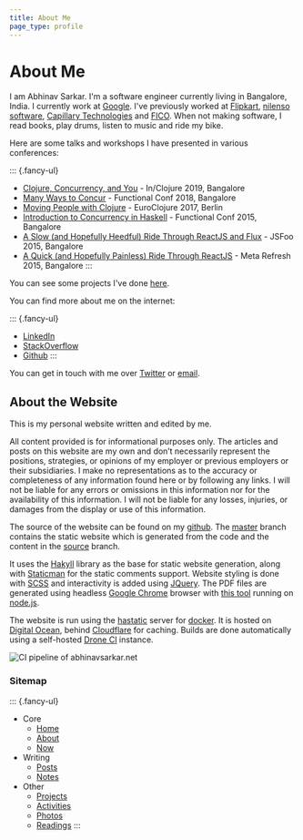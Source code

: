 ```yaml
---
title: About Me
page_type: profile
---
```

# About Me

I am Abhinav Sarkar. I'm a software engineer currently living in Bangalore, India. I currently work at [Google]. I've previously worked at [Flipkart], [nilenso software], [Capillary Technologies] and [FICO]. When not making software, I read books, play drums, listen to music and ride my bike.

Here are some talks and workshops I have presented in various conferences:

::: {.fancy-ul}
- [Clojure, Concurrency, and You] - In/Clojure 2019, Bangalore
- [Many Ways to Concur] - Functional Conf 2018, Bangalore
- [Moving People with Clojure] - EuroClojure 2017, Berlin
- [Introduction to Concurrency in Haskell] - Functional Conf 2015, Bangalore
- [A Slow (and Hopefully Heedful) Ride Through ReactJS and Flux][1] - JSFoo 2015, Bangalore
- [A Quick (and Hopefully Painless) Ride Through ReactJS][2] - Meta Refresh 2015, Bangalore
:::

You can see some projects I've done [here](/projects/).

You can find more about me on the internet:

::: {.fancy-ul}
- [LinkedIn]
- [StackOverflow]
- [Github]
:::

You can get in touch with me over [Twitter] or [email].

## About the Website

This is my personal website written and edited by me.

All content provided is for informational purposes only. The articles and posts on this website are my own and don’t necessarily represent the positions, strategies, or opinions of my employer or previous employers or their subsidiaries. I make no representations as to the accuracy or completeness of any information found here or by following any links. I will not be liable for any errors or omissions in this information nor for the availability of this information. I will not be liable for any losses, injuries, or damages from the display or use of this information.

The source of the website can be found on my [github][3]. The [master] branch contains the static website which is generated from the code and the content in the [source] branch.

It uses the [Hakyll] library as the base for static website generation, along with [Staticman] for the static comments support. Website styling is done with [SCSS] and interactivity is added using [JQuery]. The PDF files are generated using headless [Google Chrome] browser with [this tool] running on [node.js].

The website is run using the [hastatic] server for [docker]. It is hosted on [Digital Ocean], behind [Cloudflare] for caching. Builds are done automatically using a self-hosted [Drone CI] instance.

![CI pipeline of abhinavsarkar.net](https://notes.abhinavsarkar.net/files/site-pipeline/site.svg)

### Sitemap

::: {.fancy-ul}
- Core
  - [Home](/)
  - [About](/about/)
  - [Now](/now/)
- Writing
  - [Posts](/archive/)
  - [Notes](/notes/)
- Other
  - [Projects](/projects/)
  - [Activities](/activities/)
  - [Photos](/photos/)
  - [Readings](/readings/)
:::

[LinkedIn]: http://in.linkedin.com/in/abhinavsarkar
[StackOverflow]: https://stackoverflow.com/story/abhinavsarkar
[Github]: https://github.com/abhin4v
[Goodreads]: http://www.goodreads.com/user/show/24614151-abhinav-sarkar
[Last.fm]: http://last.fm/user/abhin4v
[Strava]: http://www.strava.com/athletes/3485865
[Twitter]: https://twitter.com/abhin4v

[Google]: https://about.google
[Flipkart]: https://en.wikipedia.org/wiki/Flipkart
[nilenso software]: https://nilenso.com
[Capillary Technologies]: https://www.capillarytech.com
[FICO]: https://www.fico.com/

[Clojure, Concurrency, and You]: /talks/clojure-concurrency-you/
[Many Ways to Concur]: /talks/many-ways-to-concur/
[Moving People with Clojure]: /talks/moving-people-with-clojure/
[Introduction To Concurrency In Haskell]: /talks/intro-to-conc-in-haskell/
[1]: https://web.archive.org/web/20151024091258/https://jsfoo.in/2015/reactjs-workshop
[2]: https://web.archive.org/web/20160629192412/https://metarefresh.talkfunnel.com/2015/1326-a-quick-and-hopefully-painless-ride-through-reactj
[3]: https://github.com/abhin4v/abhin4v.github.io

[email]: mailto:abhinav@abhinavsarkar.net
[master]: https://github.com/abhin4v/abhin4v.github.io/tree/master
[source]: https://github.com/abhin4v/abhin4v.github.io/tree/source
[Hakyll]: https://jaspervdj.be/hakyll/
[Staticman]: http://staticman.net/
[SCSS]: http://sass-lang.com/
[JQuery]: http://jquery.com/
[docker]: http://docker.com/
[hastatic]: https://github.com/abhin4v/hastatic/
[Digital Ocean]: https://www.digitalocean.com/
[Cloudflare]: https://www.cloudflare.com/
[Drone CI]: https://drone.io/
[this tool]: https://github.com/Szpadel/chrome-headless-render-pdf
[Google Chrome]: https://www.google.com/chrome/index.html
[node.js]: https://nodejs.org/
